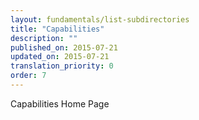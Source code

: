 ```yaml
---
layout: fundamentals/list-subdirectories
title: "Capabilities"
description: ""
published_on: 2015-07-21
updated_on: 2015-07-21
translation_priority: 0
order: 7
---
```


Capabilities Home Page
